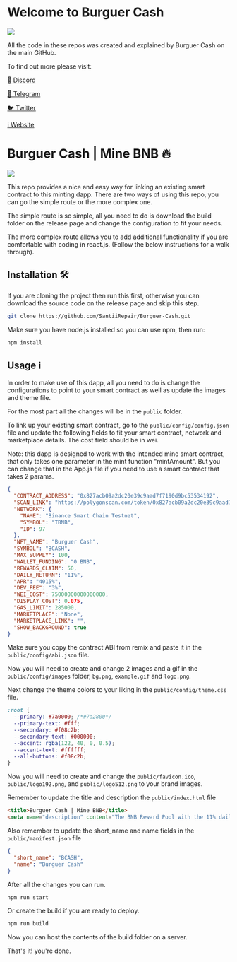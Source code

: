 # Welcome to Burguer Cash

![](https://github.com/SantiiRepair/Burguer-Cash/blob/main/logo.png)

All the code in these repos was created and explained by Burguer Cash on the main GitHub.

To find out more please visit:

[👄 Discord](https://discord.com/invite/qh6MWhMJDN)

[💬 Telegram](https://t.me/burguercash)

[🐦 Twitter](https://twitter.com/burguercash)

[ℹ️ Website](https://burguercash.com)

# Burguer Cash | Mine BNB 🔥

![](https://github.com/SantiiRepair/Burguer-Cash/blob/main/banner.PNG)

This repo provides a nice and easy way for linking an existing smart contract to this minting dapp. There are two ways of using this repo, you can go the simple route or the more complex one.

The simple route is so simple, all you need to do is download the build folder on the release page and change the configuration to fit your needs.

The more complex route allows you to add additional functionality if you are comfortable with coding in react.js. (Follow the below instructions for a walk through).

## Installation 🛠️

If you are cloning the project then run this first, otherwise you can download the source code on the release page and skip this step.

```sh
git clone https://github.com/SantiiRepair/Burguer-Cash.git
```

Make sure you have node.js installed so you can use npm, then run:

```sh
npm install
```

## Usage ℹ️

In order to make use of this dapp, all you need to do is change the configurations to point to your smart contract as well as update the images and theme file.

For the most part all the changes will be in the `public` folder.

To link up your existing smart contract, go to the `public/config/config.json` file and update the following fields to fit your smart contract, network and marketplace details. The cost field should be in wei.

Note: this dapp is designed to work with the intended mine smart contract, that only takes one parameter in the mint function "mintAmount". But you can change that in the App.js file if you need to use a smart contract that takes 2 params.

```json
{
  "CONTRACT_ADDRESS": "0x827acb09a2dc20e39c9aad7f7190d9bc53534192",
  "SCAN_LINK": "https://polygonscan.com/token/0x827acb09a2dc20e39c9aad7f7190d9bc53534192",
  "NETWORK": {
    "NAME": "Binance Smart Chain Testnet",
    "SYMBOL": "TBNB",
    "ID": 97
  },
  "NFT_NAME": "Burguer Cash",
  "SYMBOL": "BCASH",
  "MAX_SUPPLY": 100,
  "WALLET_FUNDING": "0 BNB",
  "REWARDS_CLAIM": 50,
  "DAILY_RETURN": "11%",
  "APR": "4015%",
  "DEV_FEE": "3%",
  "WEI_COST": 75000000000000000,
  "DISPLAY_COST": 0.075,
  "GAS_LIMIT": 285000,
  "MARKETPLACE": "None",
  "MARKETPLACE_LINK": "",
  "SHOW_BACKGROUND": true
}
```

Make sure you copy the contract ABI from remix and paste it in the `public/config/abi.json` file.

Now you will need to create and change 2 images and a gif in the `public/config/images` folder, `bg.png`, `example.gif` and `logo.png`.

Next change the theme colors to your liking in the `public/config/theme.css` file.

```css
:root {
  --primary: #7a0000; /*#7a2800*/
  --primary-text: #fff;
  --secondary: #f08c2b;
  --secondary-text: #000000;
  --accent: rgba(122, 40, 0, 0.5);
  --accent-text: #ffffff;
  --all-buttons: #f08c2b;
}
```

Now you will need to create and change the `public/favicon.ico`, `public/logo192.png`, and
`public/logo512.png` to your brand images.

Remember to update the title and description the `public/index.html` file

```html
<title>Burguer Cash | Mine BNB</title>
<meta name="description" content="The BNB Reward Pool with the 11% daily return and lowest dev fee." />
```

Also remember to update the short_name and name fields in the `public/manifest.json` file

```json
{
  "short_name": "BCASH",
  "name": "Burguer Cash"
}
```

After all the changes you can run.

```sh
npm run start
```

Or create the build if you are ready to deploy.

```sh
npm run build
```

Now you can host the contents of the build folder on a server.

That's it! you're done.

